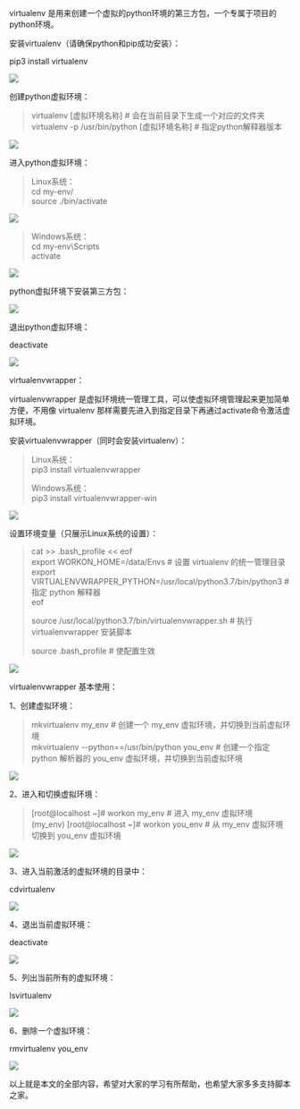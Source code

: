 virtualenv 是用来创建一个虚拟的python环境的第三方包，一个专属于项目的python环境。

安装virtualenv（请确保python和pip成功安装）：

pip3 install virtualenv

![](https://img.jbzj.com/file_images/article/202012/202012080838561.png)

创建python虚拟环境：

> virtualenv [虚拟环境名称] # 会在当前目录下生成一个对应的文件夹  
>  virtualenv -p /usr/bin/python [虚拟环境名称] # 指定python解释器版本  
>

![](https://img.jbzj.com/file_images/article/202012/202012080838572.png)

进入python虚拟环境：

> Linux系统：  
>  cd my-env/  
>  source ./bin/activate

![](https://img.jbzj.com/file_images/article/202012/202012080838573.png)

> Windows系统：  
>  cd my-env\Scripts  
>  activate

![](https://img.jbzj.com/file_images/article/202012/202012080838574.png)

python虚拟环境下安装第三方包：

![](https://img.jbzj.com/file_images/article/202012/202012080838585.png)

退出python虚拟环境：

deactivate

![](https://img.jbzj.com/file_images/article/202012/202012080838586.png)

virtualenvwrapper：

virtualenvwrapper 是虚拟环境统一管理工具，可以使虚拟环境管理起来更加简单方便，不用像 virtualenv
那样需要先进入到指定目录下再通过activate命令激活虚拟环境。

安装virtualenvwrapper（同时会安装virtualenv）：

> Linux系统：  
>  pip3 install virtualenvwrapper
>
> Windows系统：  
>  pip3 install virtualenvwrapper-win

![](https://img.jbzj.com/file_images/article/202012/202012080838587.png)

设置环境变量（只展示Linux系统的设置）：

> cat >> .bash_profile << eof  
>  export WORKON_HOME=/data/Envs # 设置 virtualenv 的统一管理目录  
>  export VIRTUALENVWRAPPER_PYTHON=/usr/local/python3.7/bin/python3 # 指定
> python 解释器  
>  eof
>
> source /usr/local/python3.7/bin/virtualenvwrapper.sh # 执行 virtualenvwrapper
> 安装脚本
>
> source .bash_profile # 使配置生效

![](https://img.jbzj.com/file_images/article/202012/202012080838588.png)

virtualenvwrapper 基本使用：

1、创建虚拟环境：

> mkvirtualenv my_env # 创建一个 my_env 虚拟环境，并切换到当前虚拟环境  
>  mkvirtualenv --python==/usr/bin/python you_env # 创建一个指定 python 解析器的 you_env
> 虚拟环境，并切换到当前虚拟环境  
>

![](https://img.jbzj.com/file_images/article/202012/202012080838599.png)

2、进入和切换虚拟环境：

> [root@localhost ~]# workon my_env # 进入 my_env 虚拟环境  
>  (my_env) [root@localhost ~]# workon you_env # 从 my_env 虚拟环境切换到 you_env 虚拟环境  
>

![](https://img.jbzj.com/file_images/article/202012/2020120808385910.png)

3、进入当前激活的虚拟环境的目录中：

cdvirtualenv

![](https://img.jbzj.com/file_images/article/202012/2020120808385911.png)

4、退出当前虚拟环境：

deactivate

![](https://img.jbzj.com/file_images/article/202012/2020120808385912.png)

5、列出当前所有的虚拟环境：

lsvirtualenv

![](https://img.jbzj.com/file_images/article/202012/2020120808390013.png)

6、删除一个虚拟环境：

rmvirtualenv you_env

![](https://img.jbzj.com/file_images/article/202012/2020120808390014.png)

以上就是本文的全部内容，希望对大家的学习有所帮助，也希望大家多多支持脚本之家。

